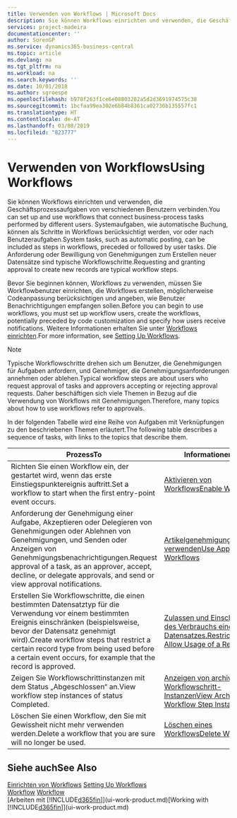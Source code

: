 ```yaml
---
title: Verwenden von Workflows | Microsoft Docs
description: Sie können Workflows einrichten und verwenden, die Geschäftsprozessaufgaben von verschiedenen Benutzern verbinden. Systemaufgaben, wie automatische Buchung, können als Schritte in Workflows berücksichtigt werden, vor oder nach Benutzeraufgaben. Die Anforderung oder Bewilligung von Genehmigungen zum Erstellen neuer Datensätze sind typische Workflowschritte.
services: project-madeira
documentationcenter: ''
author: SorenGP
ms.service: dynamics365-business-central
ms.topic: article
ms.devlang: na
ms.tgt_pltfrm: na
ms.workload: na
ms.search.keywords: ''
ms.date: 10/01/2018
ms.author: sgroespe
ms.openlocfilehash: b978f263f1ce6e08803202a5d2d3691974575c38
ms.sourcegitcommit: 1bcfaa99ea302e6b84b8361ca02730b135557fc1
ms.translationtype: HT
ms.contentlocale: de-AT
ms.lasthandoff: 03/08/2019
ms.locfileid: "823777"
---
```

# <a name="using-workflows"></a><span data-ttu-id="83685-105">Verwenden von Workflows</span><span class="sxs-lookup"><span data-stu-id="83685-105">Using Workflows</span></span>
<span data-ttu-id="83685-106">Sie können Workflows einrichten und verwenden, die Geschäftsprozessaufgaben von verschiedenen Benutzern verbinden.</span><span class="sxs-lookup"><span data-stu-id="83685-106">You can set up and use workflows that connect business-process tasks performed by different users.</span></span> <span data-ttu-id="83685-107">Systemaufgaben, wie automatische Buchung, können als Schritte in Workflows berücksichtigt werden, vor oder nach Benutzeraufgaben.</span><span class="sxs-lookup"><span data-stu-id="83685-107">System tasks, such as automatic posting, can be included as steps in workflows, preceded or followed by user tasks.</span></span> <span data-ttu-id="83685-108">Die Anforderung oder Bewilligung von Genehmigungen zum Erstellen neuer Datensätze sind typische Workflowschritte.</span><span class="sxs-lookup"><span data-stu-id="83685-108">Requesting and granting approval to create new records are typical workflow steps.</span></span>  

 <span data-ttu-id="83685-109">Bevor Sie beginnen können, Workflows zu verwenden, müssen Sie Workflowbenutzer einrichten, die Workflows erstellen, möglicherweise Codeanpassung berücksichtigen und angeben, wie Benutzer Benachrichtigungen empfangen sollen.</span><span class="sxs-lookup"><span data-stu-id="83685-109">Before you can begin to use workflows, you must set up workflow users, create the workflows, potentially preceded by code customization and specify how users receive notifications.</span></span> <span data-ttu-id="83685-110">Weitere Informationen erhalten Sie unter [Workflows einrichten](across-set-up-workflows.md).</span><span class="sxs-lookup"><span data-stu-id="83685-110">For more information, see [Setting Up Workflows](across-set-up-workflows.md).</span></span>  

> [!NOTE]  
>  <span data-ttu-id="83685-111">Typische Workflowschritte drehen sich um Benutzer, die Genehmigungen für Aufgaben anfordern, und Genehmiger, die Genehmigungsanforderungen annehmen oder ablehen.</span><span class="sxs-lookup"><span data-stu-id="83685-111">Typical workflow steps are about users who request approval of tasks and approvers accepting or rejecting approval requests.</span></span> <span data-ttu-id="83685-112">Daher beschäftigen sich viele Themen in Bezug auf die Verwendung von Workflows mit Genehmigungen.</span><span class="sxs-lookup"><span data-stu-id="83685-112">Therefore, many topics about how to use workflows refer to approvals.</span></span>  

 <span data-ttu-id="83685-113">In der folgenden Tabelle wird eine Reihe von Aufgaben mit Verknüpfungen zu den beschriebenen Themen erläutert.</span><span class="sxs-lookup"><span data-stu-id="83685-113">The following table describes a sequence of tasks, with links to the topics that describe them.</span></span>  

|<span data-ttu-id="83685-114">**Prozess**</span><span class="sxs-lookup"><span data-stu-id="83685-114">**To**</span></span>|<span data-ttu-id="83685-115">**Informationen**</span><span class="sxs-lookup"><span data-stu-id="83685-115">**See**</span></span>|  
|------------|-------------|  
|<span data-ttu-id="83685-116">Richten Sie einen Workflow ein, der gestartet wird, wenn das erste Einstiegspunktereignis auftritt.</span><span class="sxs-lookup"><span data-stu-id="83685-116">Set a workflow to start when the first entry-point event occurs.</span></span>|[<span data-ttu-id="83685-117">Aktivieren von Workflows</span><span class="sxs-lookup"><span data-stu-id="83685-117">Enable Workflows</span></span>](across-how-to-enable-workflows.md)|  
|<span data-ttu-id="83685-118">Anforderung der Genehmigung einer Aufgabe, Akzeptieren oder Delegieren von Genehmigungen oder Ablehnen von Genehmigungen, und Senden oder Anzeigen von Genehmigungsbenachrichtigungen.</span><span class="sxs-lookup"><span data-stu-id="83685-118">Request approval of a task, as an approver, accept, decline, or delegate approvals, and send or view approval notifications.</span></span>|[<span data-ttu-id="83685-119">Artikelgenehmigungsworkflow verwenden</span><span class="sxs-lookup"><span data-stu-id="83685-119">Use Approval Workflows</span></span>](across-how-use-approval-workflows.md)|  
|<span data-ttu-id="83685-120">Erstellen Sie Workflowschritte, die einen bestimmten Datensatztyp für die Verwendung vor einem bestimmten Ereignis einschränken (beispielsweise, bevor der Datensatz genehmigt wird).</span><span class="sxs-lookup"><span data-stu-id="83685-120">Create workflow steps that restrict a certain record type from being used before a certain event occurs, for example that the record is approved.</span></span>|[<span data-ttu-id="83685-121"> Zulassen und Einschränken des Verbrauchs eines Datensatzes.</span><span class="sxs-lookup"><span data-stu-id="83685-121">Restrict and Allow Usage of a Record</span></span>](across-how-to-restrict-and-allow-usage-of-a-record.md)|  
|<span data-ttu-id="83685-122">Zeigen Sie Workflowschrittinstanzen mit dem Status „Abgeschlossen“ an.</span><span class="sxs-lookup"><span data-stu-id="83685-122">View workflow step instances of status Completed.</span></span>|[<span data-ttu-id="83685-123">Anzeigen von archivierten Workflowschritt-Instanzen</span><span class="sxs-lookup"><span data-stu-id="83685-123">View Archived Workflow Step Instances</span></span>](across-how-to-view-archived-workflow-step-instances.md)|  
|<span data-ttu-id="83685-124">Löschen Sie einen Workflow, den Sie mit Gewissheit nicht mehr verwenden werden.</span><span class="sxs-lookup"><span data-stu-id="83685-124">Delete a workflow that you are sure will no longer be used.</span></span>|[<span data-ttu-id="83685-125">Löschen eines Workflows</span><span class="sxs-lookup"><span data-stu-id="83685-125">Delete Workflows</span></span>](across-how-to-delete-workflows.md)|  

## <a name="see-also"></a><span data-ttu-id="83685-126">Siehe auch</span><span class="sxs-lookup"><span data-stu-id="83685-126">See Also</span></span>  
<span data-ttu-id="83685-127">[Einrichten von Workflows](across-set-up-workflows.md) </span><span class="sxs-lookup"><span data-stu-id="83685-127">[Setting Up Workflows](across-set-up-workflows.md) </span></span>  
<span data-ttu-id="83685-128">[Workflow](across-workflow.md) </span><span class="sxs-lookup"><span data-stu-id="83685-128">[Workflow](across-workflow.md) </span></span>  
<span data-ttu-id="83685-129">[Arbeiten mit [!INCLUDE[d365fin](includes/d365fin_md.md)]](ui-work-product.md)</span><span class="sxs-lookup"><span data-stu-id="83685-129">[Working with [!INCLUDE[d365fin](includes/d365fin_md.md)]](ui-work-product.md)</span></span>
